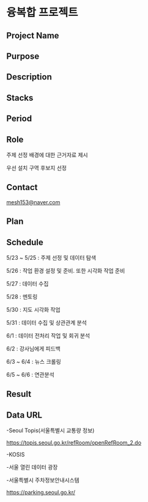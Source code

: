 # 융복합 프로젝트


## Project Name

## Purpose

## Description

## Stacks

## Period

## Role

주제 선정 배경에 대한 근거자료 제시

우선 설치 구역 후보지 선정

## Contact

mesh153@naver.com

## Plan

## Schedule

5/23 ~ 5/25 : 주제 선정 및 데이터 탐색

5/26 : 작업 환경 설정 및 준비. 또한 시각화 작업 준비

5/27 : 데이터 수집

5/28 : 멘토링

5/30 : 지도 시각화 작업

5/31 : 데이터 수집 및 상관관계 분석

6/1 : 데이터 전처리 작업 및 회귀 분석 

6/2 : 강사님에게 피드백

6/3 ~ 6/4 : 뉴스 크롤링

6/5 ~ 6/6 : 연관분석

## Result

## Data URL

-Seoul Topis(서울특별시 교통량 정보)

https://topis.seoul.go.kr/refRoom/openRefRoom_2.do

-KOSIS

-서울 열린 데이터 광장

-서울특별시 주차정보안내시스템

https://parking.seoul.go.kr/


